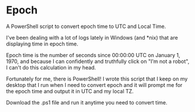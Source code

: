 # Epoch
A PowerShell script to convert epoch time to UTC and Local Time.

I've been dealing with a lot of logs lately in Windows (and *nix) that are displaying time in epoch time.

Epoch time is the number of seconds since 00:00:00 UTC on January 1, 1970, and because I can confidently and truthfully click on "I'm not a robot", I can't do this calculation in my head.

Fortunately for me, there is PowerShell!  I wrote this script that I keep on my desktop that I run when I need to convert epoch and it will prompt me for the epoch time and output it in UTC and my local TZ.

Download the .ps1 file and run it anytime you need to convert time.
